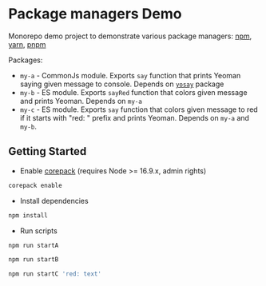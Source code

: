# Package managers Demo

Monorepo demo project to demonstrate various package managers: [npm](https://docs.npmjs.com/), [yarn](https://classic.yarnpkg.com/lang/en/docs/), [pnpm](https://pnpm.io/motivation)

Packages:
* `my-a` - CommonJs module. Exports `say` function that prints Yeoman saying given message to console. Depends on [`yosay`](https://github.com/yeoman/yosay) package
* `my-b` - ES module. Exports `sayRed` function that colors given message and prints Yeoman. Depends on `my-a`
* `my-c` - ES module. Exports `say` function that colors given message to red if it starts with "red: " prefix and prints Yeoman. Depends on `my-a` and `my-b`.

## Getting Started

* Enable [corepack](https://github.com/nodejs/corepack) (requires Node >= 16.9.x, admin rights)
```sh
corepack enable
```
* Install dependencies
```sh
npm install
```
* Run scripts
```sh
npm run startA
```
```sh
npm run startB
```
```sh
npm run startC 'red: text'
```